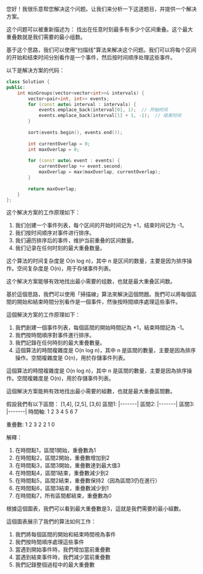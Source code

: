 您好！我很乐意帮您解决这个问题。让我们来分析一下这道题目，并提供一个解决方案。

这个问题可以被重新描述为：
找出在任意时刻最多有多少个区间重叠。这个最大重叠数就是我们需要的最小组数。

基于这个思路，我们可以使用"扫描线"算法来解决这个问题。我们可以将每个区间的开始和结束时间分别看作是一个事件，然后按时间顺序处理这些事件。

以下是解决方案的代码：

```cpp:leetcode/20241012_2406.cpp
class Solution {
public:
    int minGroups(vector<vector<int>>& intervals) {
        vector<pair<int, int>> events;
        for (const auto& interval : intervals) {
            events.emplace_back(interval[0], 1);  // 开始时间
            events.emplace_back(interval[1] + 1, -1);  // 结束时间
        }
        
        sort(events.begin(), events.end());
        
        int currentOverlap = 0;
        int maxOverlap = 0;
        
        for (const auto& event : events) {
            currentOverlap += event.second;
            maxOverlap = max(maxOverlap, currentOverlap);
        }
        
        return maxOverlap;
    }
};
```

这个解决方案的工作原理如下：

1. 我们创建一个事件列表，每个区间的开始时间记为 +1，结束时间记为 -1。
2. 我们按时间顺序对事件进行排序。
3. 我们遍历排序后的事件，维护当前重叠的区间数量。
4. 我们记录在任何时刻的最大重叠数量。

这个算法的时间复杂度是 O(n log n)，其中 n 是区间的数量，主要是因为排序操作。空间复杂度是 O(n)，用于存储事件列表。

这个解决方案能够有效地找出最小需要的组数，也就是最大重叠区间数。

基於這個思路，我們可以使用「掃描線」算法來解決這個問題。我們可以將每個區間的開始和結束時間分別看作是一個事件，然後按時間順序處理這些事件。


這個解決方案的工作原理如下：

1. 我們創建一個事件列表，每個區間的開始時間記為 +1，結束時間記為 -1。
2. 我們按時間順序對事件進行排序。
3. 我們記錄在任何時刻的最大重疊數量。
4. 這個算法的時間複雜度是 O(n log n)，其中 n 是區間的數量，主要是因為排序操作。空間複雜度是 O(n)，用於存儲事件列表。

這個算法的時間複雜度是 O(n log n)，其中 n 是區間的數量，主要是因為排序操作。空間複雜度是 O(n)，用於存儲事件列表。

這個解決方案能夠有效地找出最小需要的組數，也就是最大重疊區間數。


假設我們有以下區間：
[1,4], [2,5], [3,6]
區間1:   |-------|
區間2:     |-------|
區間3:       |-------|
時間軸: 1 2 3 4 5 6 7

重疊數:  1 2 3 2 2 1 0


解釋：
1. 在時間點1，區間1開始，重疊數為1
2. 在時間點2，區間2開始，重疊數增加到2
3. 在時間點3，區間3開始，重疊數達到最大值3
4. 在時間點4，區間1結束，重疊數減少到2
5. 在時間點5，區間2結束，重疊數保持2（因為區間3仍在進行）
6. 在時間點6，區間3結束，重疊數減少到1
7. 在時間點7，所有區間都結束，重疊數為0

根據這個圖表，我們可以看到最大重疊數是3，這就是我們需要的最小組數。

這個圖表展示了我們的算法如何工作：
1. 我們將每個區間的開始和結束時間視為事件
2. 我們按時間順序處理這些事件
3. 當遇到開始事件時，我們增加當前重疊數
4. 當遇到結束事件時，我們減少當前重疊數
5. 我們記錄整個過程中的最大重疊數
